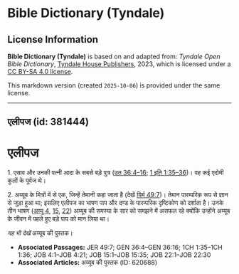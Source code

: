 # Bible Dictionary (Tyndale)

## License Information

**Bible Dictionary (Tyndale)** is based on and adapted from: _Tyndale Open Bible Dictionary_, [Tyndale House Publishers](https://tyndaleopenresources.com/), 2023, which is licensed under a [CC BY-SA 4.0 license](https://creativecommons.org/licenses/by-sa/4.0/legalcode.en).

This markdown version (created `2025-10-06`) is provided under the same license.



--------------------------------

## एलीपज (id: 381444)

एलीपज
=====

1\. एसाव और उनकी पत्नी आदा के सबसे बड़े पुत्र ([उत 36:4–16](https://ref.ly/Gen36:4-Gen36:16); [1 इति 1:35–36](https://ref.ly/1Chr1:35-1Chr1:36))। वह कई एदोमी कुलों के पूर्वज थे।

2\. अय्यूब के मित्रों में से एक, जिन्हें तेमानी कहा जाता है (देखें [यिर्म 49:7](https://ref.ly/Jer49:7))। तेमान पारम्परिक रूप से ज्ञान से जुड़ा हुआ था; इसलिए एलीपज का भाषण पाप और दण्ड के पारम्परिक दृष्टिकोण को दर्शाता है। उनके तीन भाषण ([अय्यू 4](https://ref.ly/Job4:1-Job4:21), [15](https://ref.ly/Job15:1-Job15:35), [22](https://ref.ly/Job22:1-Job22:30)) अय्यूब की समस्या के सार को समझने में असफल रहे क्योंकि उन्होंने अय्यूब के जीवन में पहले हुए बड़े पाप को मान लिया था।

*यह भी देखें* अय्यूब की पुस्तक।

* **Associated Passages:** JER 49:7; GEN 36:4–GEN 36:16; 1CH 1:35–1CH 1:36; JOB 4:1–JOB 4:21; JOB 15:1–JOB 15:35; JOB 22:1–JOB 22:30
* **Associated Articles:** अय्यूब की पुस्तक (ID: 620688)

